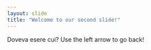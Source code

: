 ```yaml
---
layout: slide
title: "Welcome to our second slide!"
---
```

Doveva esere cui?
Use the left arrow to go back!
